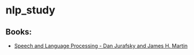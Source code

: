 # nlp_study

## Books:
- [Speech and Language Processing - Dan Jurafsky and James H. Martin](https://web.stanford.edu/~jurafsky/slp3/)